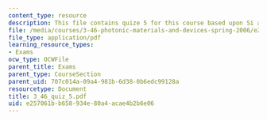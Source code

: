 ```yaml
---
content_type: resource
description: This file contains quize 5 for this course based upon Si and GaAs absorption.
file: /media/courses/3-46-photonic-materials-and-devices-spring-2006/e257061bb658934e80a4acae4b2b6e06_3_46_quiz_5.pdf
file_type: application/pdf
learning_resource_types:
- Exams
ocw_type: OCWFile
parent_title: Exams
parent_type: CourseSection
parent_uid: 707c014a-09a4-981b-6d38-0b6edc99128a
resourcetype: Document
title: 3_46_quiz_5.pdf
uid: e257061b-b658-934e-80a4-acae4b2b6e06
---
```


